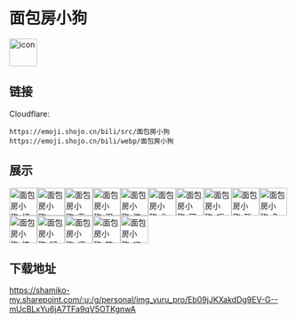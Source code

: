 # 面包房小狗
<img src="https://emoji.shojo.cn/bili/src/面包房小狗/icon.png" width="50" height="50" alt="icon">

## 链接
Cloudflare:
```
https://emoji.shojo.cn/bili/src/面包房小狗
https://emoji.shojo.cn/bili/webp/面包房小狗
```
## 展示
<img src="https://emoji.shojo.cn/bili/src/面包房小狗/面包房小狗-打call.png" width="50" height="50" alt="面包房小狗-打call"><img src="https://emoji.shojo.cn/bili/src/面包房小狗/面包房小狗-doge.png" width="50" height="50" alt="面包房小狗-doge"><img src="https://emoji.shojo.cn/bili/src/面包房小狗/面包房小狗-喜欢.png" width="50" height="50" alt="面包房小狗-喜欢"><img src="https://emoji.shojo.cn/bili/src/面包房小狗/面包房小狗-泪目.png" width="50" height="50" alt="面包房小狗-泪目"><img src="https://emoji.shojo.cn/bili/src/面包房小狗/面包房小狗-流汗.png" width="50" height="50" alt="面包房小狗-流汗"><img src="https://emoji.shojo.cn/bili/src/面包房小狗/面包房小狗-生气.png" width="50" height="50" alt="面包房小狗-生气"><img src="https://emoji.shojo.cn/bili/src/面包房小狗/面包房小狗-可怜.png" width="50" height="50" alt="面包房小狗-可怜"><img src="https://emoji.shojo.cn/bili/src/面包房小狗/面包房小狗-呕吐.png" width="50" height="50" alt="面包房小狗-呕吐"><img src="https://emoji.shojo.cn/bili/src/面包房小狗/面包房小狗-酷酷.png" width="50" height="50" alt="面包房小狗-酷酷"><img src="https://emoji.shojo.cn/bili/src/面包房小狗/面包房小狗-色.png" width="50" height="50" alt="面包房小狗-色"><img src="https://emoji.shojo.cn/bili/src/面包房小狗/面包房小狗-惊讶.png" width="50" height="50" alt="面包房小狗-惊讶"><img src="https://emoji.shojo.cn/bili/src/面包房小狗/面包房小狗-疑惑.png" width="50" height="50" alt="面包房小狗-疑惑"><img src="https://emoji.shojo.cn/bili/src/面包房小狗/面包房小狗-调皮.png" width="50" height="50" alt="面包房小狗-调皮"><img src="https://emoji.shojo.cn/bili/src/面包房小狗/面包房小狗-笑哭.png" width="50" height="50" alt="面包房小狗-笑哭"><img src="https://emoji.shojo.cn/bili/src/面包房小狗/面包房小狗-吃瓜.png" width="50" height="50" alt="面包房小狗-吃瓜">

## 下载地址

https://shamiko-my.sharepoint.com/:u:/g/personal/img_yuru_pro/Eb09jJKXakdDg9EV-G--mUcBLxYu6jA7TFa9qV5OTKgnwA